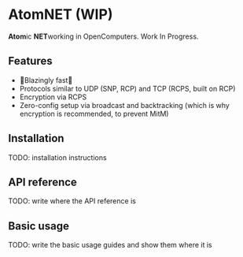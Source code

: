 # AtomNET (WIP)

**Atom**ic **NET**working in OpenComputers.
Work In Progress.

## Features

- 🚀Blazingly fast🚀
- Protocols similar to UDP (SNP, RCP) and TCP (RCPS, built on RCP)
- Encryption via RCPS
- Zero-config setup via broadcast and backtracking (which is why encryption is recommended, to prevent MitM)

## Installation

TODO: installation instructions

## API reference

TODO: write where the API reference is

## Basic usage

TODO: write the basic usage guides and show them where it is
